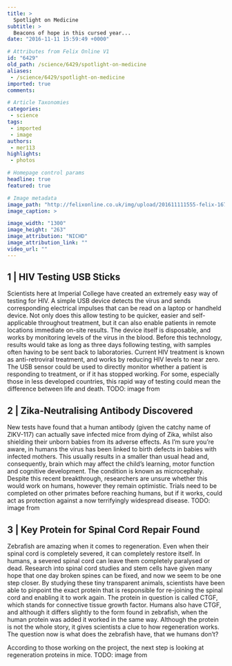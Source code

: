 ```yaml
---
title: >
  Spotlight on Medicine
subtitle: >
  Beacons of hope in this cursed year...
date: "2016-11-11 15:59:49 +0000"

# Attributes from Felix Online V1
id: "6429"
old_path: /science/6429/spotlight-on-medicine
aliases:
 - /science/6429/spotlight-on-medicine
imported: true
comments:

# Article Taxonomies
categories:
 - science
tags:
 - imported
 - image
authors:
 - mer113
highlights:
 - photos

# Homepage control params
headline: true
featured: true

# Image metadata
image_path: "http://felixonline.co.uk/img/upload/201611111555-felix-16701909933_d557ea5cba_o.png"
image_caption: >

image_width: "1300"
image_height: "263"
image_attribution: "NICHD"
image_attribution_link: ""
video_url: ""
---
```


## 1 | HIV Testing USB Sticks
Scientists here at Imperial College have created an extremely easy way of testing for HIV. A simple USB device detects the virus and sends corresponding electrical impulses that can be read on a laptop or handheld device. Not only does this allow testing to be quicker, easier and self-applicable throughout treatment, but it can also enable patients in remote locations immediate on-site results. The device itself is disposable, and works by monitoring levels of the virus in the blood. Before this technology, results would take as long as three days following testing, with samples often having to be sent back to laboratories. Current HIV treatment is known as anti-retroviral treatment, and works by reducing HIV levels to near zero. The USB sensor could be used to directly monitor whether a patient is responding to treatment, or if it has stopped working. For some, especially those in less developed countries, this rapid way of testing could mean the difference between life and death.
TODO: image from
## 2 | Zika-Neutralising Antibody Discovered
New tests have found that a human antibody (given the catchy name of ZIKV-117) can actually save infected mice from dying of Zika, whilst also shielding their unborn babies from its adverse effects. As I’m sure you’re aware, in humans the virus has been linked to birth defects in babies with infected mothers. This usually results in a smaller than usual head and, consequently, brain which may affect the child’s learning, motor function and cognitive development. The condition is known as microcephaly. Despite this recent breakthrough, researchers are unsure whether this would work on humans, however they remain optimistic. Trials need to be completed on other primates before reaching humans, but if it works, could act as protection against a now terrifyingly widespread disease.
TODO: image from
## 3 | Key Protein for Spinal Cord Repair Found
Zebrafish are amazing when it comes to regeneration. Even when their spinal cord is completely severed, it can completely restore itself. In humans, a severed spinal cord can leave them completely paralysed or dead. Research into spinal cord studies and stem cells have given many hope that one day broken spines can be fixed, and now we seem to be one step closer. By studying these tiny transparent animals, scientists have been able to pinpoint the exact protein that is responsible for re-joining the spinal cord and enabling it to work again. The protein in question is called CTGF, which stands for connective tissue growth factor. Humans also have CTGF, and although it differs slightly to the form found in zebrafish, when the human protein was added it worked in the same way. Although the protein is not the whole story, it gives scientists a clue to how regeneration works. The question now is what does the zebrafish have, that we humans don’t?

According to those working on the project, the next step is looking at regeneration proteins in mice.
TODO: image from
